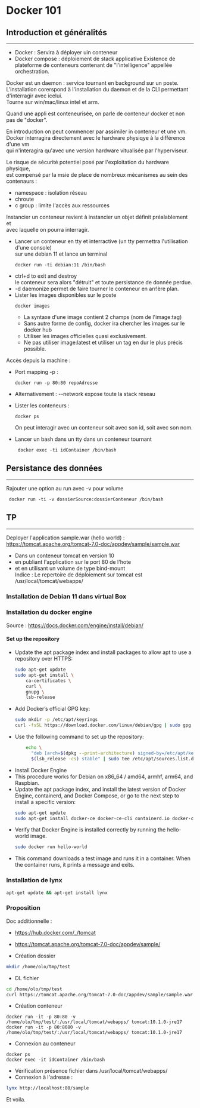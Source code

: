# Docker 101

## Introduction et généralités

---

- Docker : Servira à déployer uin conteneur
- Docker compose : déploiement de stack applicative
  Existence de plateforme de conteneurs contenant de "l'intelligence" appellée orchestration.

Docker est un daemon : service tournant en background sur un poste.  
L'installation corerspond à l'installation du daemon et de la CLI permettant  
d'interragir avec icelui.  
Tourne sur win/mac/linux intel et arm.

Quand une appli est conteneurisée, on parle de conteneur docker et non pas de "docker".

En introduction on peut commencer par assimiler in conteneur et une vm.  
Docker interragira directement avec le hardware physiqye à la différence d'une vm  
qui n'interagira qu'avec une version hardware vitualisée par l'hyperviseur.

Le risque de sécurité potentiel posé par l'exploitation du hardware physique,  
est compensé par la msie de place de nombreux mécanismes au sein des contenaurs :

- namespace : isolation réseau
- chroute
- c group : limite l'accès aux ressources

Instancier un conteneur revient à instancier un objet définit préalablement et  
avec laquelle on pourra interragir.

- Lancer un conteneur en tty et interractive (un tty permettra l'utilisation d'une console)  
  sur une debian 11 et lance un terminal
  ```Docker
  docker run -ti debian:11 /bin/bash
  ```
- ctrl+d to exit and destroy  
  le conteneur sera alors "détruit" et toute persistance de donnée perdue.
- -d daemonize permet de faire tourner le conteneur en arr!ère plan.
- Lister les images disponibles sur le poste
  ```Docker
  docker images
  ```
  - La syntaxe d'une image contient 2 champs (nom de l'image:tag)
  - Sans autre forme de config, docker ira chercher les images sur le docker hub
  - Utiliser les images officielles quasi exclusivement.
  - Ne pas utiliser image:latest et utiliser un tag en dur le plus précis possible.

Accès depuis la machine :

- Port mapping -p :
  ```Docker
  docker run -p 80:80 repoAdresse
  ```
- Alternativement : --network expose toute la stack réseau
- Lister les conteneurs :

  ```Docker
  docker ps
  ```

  On peut interagir avec un conteneur soit avec son id, soit avec son nom.

- Lancer un bash dans un tty dans un conteneur tournant
  ```Docker
   docker exec -ti idContainer /bin/bash
  ```

## Persistance des données

---

Rajouter une option au run avec -v pour volume

```Docker
 docker run -ti -v dossierSource:dossierConteneur /bin/bash
```

## TP

---

Deployer l'application sample.war (hello world) :  
https://tomcat.apache.org/tomcat-7.0-doc/appdev/sample/sample.war

- Dans un conteneur tomcat en version 10
- en publiant l'application sur le port 80 de l'hote
- et en utilisant un volume de type bind-mount  
  Indice : Le repertoire de déploiement sur tomcat est /usr/local/tomcat/webapps/

### Installation de Debian 11 dans virtual Box

### Installation du docker engine

Source : https://docs.docker.com/engine/install/debian/

#### Set up the repository

- Update the apt package index and install packages to allow apt to use a repository over HTTPS:
  ```bash
  sudo apt-get update
  sudo apt-get install \
      ca-certificates \
      curl \
      gnupg \
      lsb-release
  ```
- Add Docker’s official GPG key:
  ```bash
  sudo mkdir -p /etc/apt/keyrings
  curl -fsSL https://download.docker.com/linux/debian/gpg | sudo gpg --dearmor -o /etc/apt/keyrings/docker.gpg
  ```
- Use the following command to set up the repository:
  ```bash
      echo \
        "deb [arch=$(dpkg --print-architecture) signed-by=/etc/apt/keyrings/docker.gpg] https://download.docker.com/linux/debian \
        $(lsb_release -cs) stable" | sudo tee /etc/apt/sources.list.d/docker.list > /dev/null
  ```
- Install Docker Engine
- This procedure works for Debian on x86_64 / amd64, armhf, arm64, and Raspbian.
- Update the apt package index, and install the latest version of Docker Engine, containerd, and Docker Compose, or go to the next step to install a specific version:
  ```bash
  sudo apt-get update
  sudo apt-get install docker-ce docker-ce-cli containerd.io docker-compose-plugin
  ```
- Verify that Docker Engine is installed correctly by running the hello-world image.
  ```bash
  sudo docker run hello-world
  ```
- This command downloads a test image and runs it in a container. When the container runs, it prints a message and exits.

### Installation de lynx

```bash
apt-get update && apt-get install lynx
```

### Proposition

Doc additionnelle :

- https://hub.docker.com/_/tomcat
- https://tomcat.apache.org/tomcat-7.0-doc/appdev/sample/

- Création dossier

```bash
mkdir /home/olo/tmp/test
```

- DL fichier

```bash
cd /home/olo/tmp/test
curl https://tomcat.apache.org/tomcat-7.0-doc/appdev/sample/sample.war -o sample.war
```

- Création conteneur

```Docker
docker run -it -p 80:80 -v /home/olo/tmp/test/:/usr/local/tomcat/webapps/ tomcat:10.1.0-jre17
docker run -it -p 80:8080 -v /home/olo/tmp/test/:/usr/local/tomcat/webapps/ tomcat:10.1.0-jre17

```

- Connexion au conteneur

```Docker
docker ps
docker exec -it idContainer /bin/bash
```

- Vérification présence fichier dans /usr/local/tomcat/webapps/
- Connexion à l'adresse :

```bash
lynx http://localhost:80/sample
```

Et voila.
